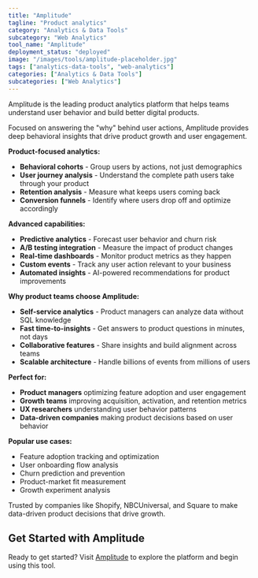 ```yaml
---
title: "Amplitude"
tagline: "Product analytics"
category: "Analytics & Data Tools"
subcategory: "Web Analytics"
tool_name: "Amplitude"
deployment_status: "deployed"
image: "/images/tools/amplitude-placeholder.jpg"
tags: ["analytics-data-tools", "web-analytics"]
categories: ["Analytics & Data Tools"]
subcategories: ["Web Analytics"]
---
```

Amplitude is the leading product analytics platform that helps teams understand user behavior and build better digital products.

Focused on answering the "why" behind user actions, Amplitude provides deep behavioral insights that drive product growth and user engagement.

**Product-focused analytics:**
- **Behavioral cohorts** - Group users by actions, not just demographics
- **User journey analysis** - Understand the complete path users take through your product
- **Retention analysis** - Measure what keeps users coming back
- **Conversion funnels** - Identify where users drop off and optimize accordingly

**Advanced capabilities:**
- **Predictive analytics** - Forecast user behavior and churn risk
- **A/B testing integration** - Measure the impact of product changes
- **Real-time dashboards** - Monitor product metrics as they happen
- **Custom events** - Track any user action relevant to your business
- **Automated insights** - AI-powered recommendations for product improvements

**Why product teams choose Amplitude:**
- **Self-service analytics** - Product managers can analyze data without SQL knowledge
- **Fast time-to-insights** - Get answers to product questions in minutes, not days
- **Collaborative features** - Share insights and build alignment across teams
- **Scalable architecture** - Handle billions of events from millions of users

**Perfect for:**
- **Product managers** optimizing feature adoption and user engagement
- **Growth teams** improving acquisition, activation, and retention metrics
- **UX researchers** understanding user behavior patterns
- **Data-driven companies** making product decisions based on user behavior

**Popular use cases:**
- Feature adoption tracking and optimization
- User onboarding flow analysis
- Churn prediction and prevention
- Product-market fit measurement
- Growth experiment analysis

Trusted by companies like Shopify, NBCUniversal, and Square to make data-driven product decisions that drive growth.
## Get Started with Amplitude

Ready to get started? Visit [Amplitude](https://amplitude.com) to explore the platform and begin using this tool.
